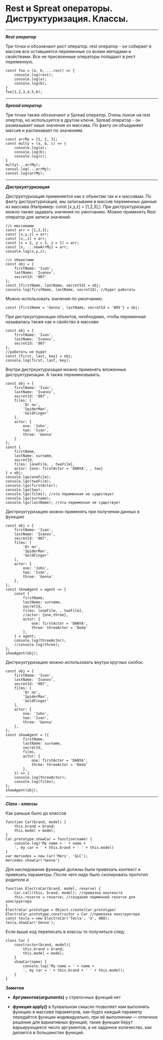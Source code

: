 # Rest и Spreat операторы. Диструктуризация. Классы.

****
***Rest оператор***

Три точки и обозначают рест оператор.
rest оператор - он собирает в массив все оставшиется переменные со всеми методами и свойствами.
Все не присвоенные операторы попадают в рест переменную.

    const foo = (a, b, ...rest) => {
    	console.log(rest);
    	console.log(a);
    	console.log(b);
    }
    foo(1,2,3,4,5,6);

****

***Spread оператор***

Три точки также обозначают и Spread оператор.
Очень похож на rest опертор, но используется в другом ключе.
Spread оператор - он размазывает наше значение из массива. 
По факту он объединяет массив и распихивает по значениям.

    const arrMy = [1, 2, 3];
    const multy = (a, b, c) => {
    	console.log(a);
    	console.log(b);
    	console.log(c);
    }
    multy(...arrMy);
    consol.log(...arrMy);
    consol.log(arrMy);
    
    
****

***Дистркуктуризация***

Диструктуризация применяется как к объектам так и к массивам.
По факту диструктуризаций, 
мы записываем в массив переменных данные из массива (Например: const [x,y,z] = [1,2,3];).
При диструктуризации можно также задавать значения по умолчанию.
Можно применять Rest оператор для записи значений.

    //с массивами
    сonst arr = [1,2,3];
    const [x,y,z] = arr; 
    const [x,,z] = arr;
    const [x = 2, y = 3, z = 1] = arr;
    const [x, ...newArrMy] = arr; 
    console.log(x,y,z);
    
    //с объектами
    const obj = {
        firstName: 'Ivan', 
        lastName: 'Ivanov', 
        secretId: '007'
    };
    const {firstName, lastName, secretId} = obj;
    console.log(firstName, lastName, secretId); //будет работать
Можно использовать значения по умолчанию. 

    const {firstName = 'Genna', lastName, secretId = '005'} = obj;
При дистркуктуризации объектов, необходимо, чтобы переменная называлась также как и свойство в массиве.
        
    const obj = {
        firstName: 'Ivan', 
        lastName: 'Ivanov', 
        secretId: '007'
    };
    //работать не будет
    const {first, last, key} = obj; 
    console.log(first, last, key);
    
Внутри дистркуктуризации можно применять вложенные диструктуризации. 
А также переимновывать.

    const obj = {
        firstName: 'Ivan', 
        lastName: 'Ivanov', 
        secretId: '007',
        films: [
            'Dr no',
            'SpiderMan',
            'GoldFinger'
        ],
        actor: {
            one: 'John',
            two: 'Ivan',
            three: 'Genna'
        }
    };
    const {
        firstName, 
        lastName: surname, 
        secretId,
        films: [oneFilm, , twoFilm],
        actor: {one: firstActor = 'DANYA', , two}
    } = obj;
    console.lgo(oneFilm);
    console.lgo(twoFilm);
    console.lgo(firstActor);
    console.lgo(two);
    console.lgo(films); //эта переменная не существует
    console.lgo(surname);
    console.lgo(lastName); //эта переменная не существует
Дистркуктуризацию можно применять при получении данных в функцию

    const obj = {
        firstName: 'Ivan', 
        lastName: 'Ivanov', 
        secretId: '007',
        films: [
            'Dr no',
            'SpiderMan',
            'GoldFinger'
        ],
        actor: {
            one: 'John',
            two: 'Ivan',
            three: 'Genna'
        },
    };
    const showAgent = agent => {
    	const {
    		firstName,
    		lastName: surname,
    		secretId,
    		films: [oneFilm, , twoFilm],
    		//actor: {one,three},
    		actor: {
    		    one: firstActor = 'DANYA',
    		    three: threeActor = 'Deda'
    		},
    	} = agent;
    	console.log(threeActor);
    	//console.log(three);
    };
    showAgent(obj);
Дистркуктуризацию можно использовать внутри круглых скобок.

    const obj = {
        firstName: 'Ivan', 
        lastName: 'Ivanov', 
        secretId: '007',
        films: [
            'Dr no',
            'SpiderMan',
            'GoldFinger'
        ],
        actor: {
            one: 'John',
            two: 'Ivan',
            three: 'Genna'
        },
    };
    const showAgent = ({
            firstName,
            lastName: surname,
            secretId,
            films,
            actor: {
                one: firstActor = 'DANYA',
                three: threeActor = 'Deda'
            },
        }) => {
    	console.log(threeActor);
    	console.log(films);
    };
    showAgent(obj);
    
    
****

***Class - классы***

Как раньше было до классов

    function Car(brand, model) {
        this.brand = brand;
        this.model = model;
    }
    Car.prototype.showCar = function(name) {
        console.log('My name = ' + name +
        ', my car = ' + this.brand + ' ' + this.model)
    }
    var mercedes = new Car('Mers', 'GLC');
    mercedes.showCar('Genna')
Для наследования функиций должны были привязать контекст и привязать параметры.
После чего надо было скопировать прототип родителя и 

    function ElectroCar(brand, model, reserve) {
        Car.call(this, brand, model); //привязка контекста
        this.reserve = reserve; //создания перменной reserve для конструктора
    }
    ElectroCar.prototype = Object.create(Car.prototype)
    ElectroCar.prototype.constructor = Car //привязка конструктора
    const tesla = new ElectroCar('Tesla', 'X', 900);
    tesla.showCar('Genna');
    
Если выше код переписать в классы то получиться след:

    class Car {
        constructor(brand, model){
            this.brand = brand;
            this.model = model;
        }
        showCar(name) {
            console.log('My name = ' + name +
            ', my car = ' + this.brand + ' ' + this.model);
        }
    }

    
    
    
**Заметки**

- **Аргументов(arguments)** у стрелочных функций нет

- **функция apply()** в буквальном смысле позволяет нам выполнять 
функцию в массиве параметров, как-будто каждый параметр передаётся 
функции индивидуально, при её выполнении — отличное решение 
для вариативных функций; такие функции берут варьирующееся 
число аргументов, а не заданное количество, как делается в большинстве 
функций.
